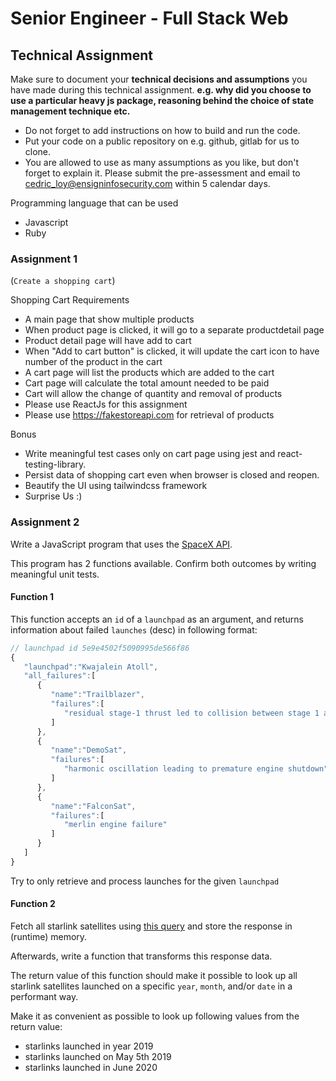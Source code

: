 # Senior Engineer - Full Stack Web

## Technical Assignment

Make sure to document your **technical decisions and assumptions** you have made during this technical assignment. **e.g. why did you choose to use a particular heavy js package, reasoning behind the choice of state management technique etc.**

- Do not forget to add instructions on how to build and run the code.
- Put your code on a public repository on e.g. github, gitlab for us to clone.
- You are allowed to use as many assumptions as you like, but don't forget to explain it.
  Please submit the pre-assessment and email to cedric_loy@ensigninfosecurity.com within 5 calendar days.

Programming language that can be used

- Javascript
- Ruby

### Assignment 1

(`Create a shopping cart`)

Shopping Cart Requirements

- A ​main page​ that show multiple products
- When product page is clicked, it will go to a separate product ​detail page​
- Product ​detail page​ will have add to cart
- When "​Add to cart button​" is clicked, it will update the cart icon to have number of the product in the cart
- A ​cart page​ will list the products which are added to the cart
- Cart page will calculate the total amount needed to be paid
- Cart will allow the change of quantity and removal of products
- Please use ReactJs for this assignment
- Please use https://fakestoreapi.com for retrieval of products

Bonus

- Write meaningful test cases only on cart page using jest and react-testing-library.
- Persist data of shopping cart even when browser is closed and reopen.
- Beautify the UI using tailwindcss framework
- Surprise Us :)

### Assignment 2

Write a JavaScript program that uses the [SpaceX API](https://github.com/r-spacex/SpaceX-API/blob/master/docs/launchpads/v4/one.md).

This program has 2 functions available. Confirm both outcomes by writing meaningful unit tests.

#### Function 1

This function accepts an `id` of a `launchpad` as an argument, and returns information about failed `launches` (desc) in following format:

```js
// launchpad id 5e9e4502f5090995de566f86
{
   "launchpad":"Kwajalein Atoll",
   "all_failures":[
      {
         "name":"Trailblazer",
         "failures":[
            "residual stage-1 thrust led to collision between stage 1 and stage 2"
         ]
      },
      {
         "name":"DemoSat",
         "failures":[
            "harmonic oscillation leading to premature engine shutdown"
         ]
      },
      {
         "name":"FalconSat",
         "failures":[
            "merlin engine failure"
         ]
      }
   ]
}
```

Try to only retrieve and process launches for the given `launchpad`

#### Function 2

Fetch all starlink satellites using [this query](https://github.com/r-spacex/SpaceX-API/blob/master/docs/starlink/v4/all.md) and store the response in (runtime) memory.

Afterwards, write a function that transforms this response data.

The return value of this function should make it possible to look up all starlink satellites launched on a specific `year`, `month`, and/or `date` in a performant way.

Make it as convenient as possible to look up following values from the return value:

- starlinks launched in year 2019
- starlinks launched on May 5th 2019
- starlinks launched in June 2020
